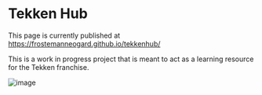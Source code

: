 # Tekken Hub
This page is currently published at https://frostemanneogard.github.io/tekkenhub/

This is a work in progress project that is meant to act as a learning resource for the Tekken franchise.

![image](https://user-images.githubusercontent.com/77246706/195115695-d4c6b5d3-0bd3-468a-9d62-e491cfa9fc1a.png)
